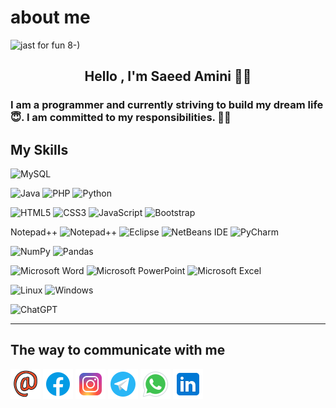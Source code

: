 # about me
<img  src="https://github.com/SaeedAmini50/About-Me/assets/106909214/bb14c995-ade5-4916-b67c-46c5191713cf" alt="jast for fun   8-)">

<h2 align="center" >Hello , I'm Saeed Amini 👨‍💻 </h2>
<h3>I am a programmer and currently striving to build my dream life  😇. I am committed to my responsibilities. 🧑‍💻</h3>

<h2 >My Skills</h2>

![MySQL](https://img.shields.io/badge/mysql-%2300f.svg?style=for-the-badge&logo=mysql&logoColor=white)


![Java](https://img.shields.io/badge/java-%23ED8B00.svg?style=for-the-badge&logo=openjdk&logoColor=white)
![PHP](https://img.shields.io/badge/php-%23777BB4.svg?style=for-the-badge&logo=php&logoColor=white)
![Python](https://img.shields.io/badge/python-3670A0?style=for-the-badge&logo=python&logoColor=ffdd54)


![HTML5](https://img.shields.io/badge/html5-%23E34F26.svg?style=for-the-badge&logo=html5&logoColor=white)
![CSS3](https://img.shields.io/badge/css3-%231572B6.svg?style=for-the-badge&logo=css3&logoColor=white)
![JavaScript](https://img.shields.io/badge/javascript-%23323330.svg?style=for-the-badge&logo=javascript&logoColor=%23F7DF1E)
![Bootstrap](https://img.shields.io/badge/bootstrap-%238511FA.svg?style=for-the-badge&logo=bootstrap&logoColor=white)



Notepad++	![Notepad++](https://img.shields.io/badge/Notepad++-90E59A.svg?style=for-the-badge&logo=notepad%2b%2b&logoColor=black)
![Eclipse](https://img.shields.io/badge/Eclipse-FE7A16.svg?style=for-the-badge&logo=Eclipse&logoColor=white)
![NetBeans IDE](https://img.shields.io/badge/NetBeansIDE-1B6AC6.svg?style=for-the-badge&logo=apache-netbeans-ide&logoColor=white)
![PyCharm](https://img.shields.io/badge/pycharm-143?style=for-the-badge&logo=pycharm&logoColor=black&color=black&labelColor=green)





![NumPy](https://img.shields.io/badge/numpy-%23013243.svg?style=for-the-badge&logo=numpy&logoColor=white)
![Pandas](https://img.shields.io/badge/pandas-%23150458.svg?style=for-the-badge&logo=pandas&logoColor=white)



![Microsoft Word](https://img.shields.io/badge/Microsoft_Word-2B579A?style=for-the-badge&logo=microsoft-word&logoColor=white)
![Microsoft PowerPoint](https://img.shields.io/badge/Microsoft_PowerPoint-B7472A?style=for-the-badge&logo=microsoft-powerpoint&logoColor=white)
![Microsoft Excel](https://img.shields.io/badge/Microsoft_Excel-217346?style=for-the-badge&logo=microsoft-excel&logoColor=white)

![Linux](https://img.shields.io/badge/Linux-FCC624?style=for-the-badge&logo=linux&logoColor=black)
![Windows](https://img.shields.io/badge/Windows-0078D6?style=for-the-badge&logo=windows&logoColor=white)

![ChatGPT](https://img.shields.io/badge/chatGPT-74aa9c?style=for-the-badge&logo=openai&logoColor=white)
<hr>

<h2 color="red">The way to communicate with me</h2>

<a href="saeedamini506750@gmail.com"><img src="https://github.com/SaeedAmini50/About-Me/blob/master/image/icons8-email-48.png?raw=true"></a>
<a href="https://www.facebook.com/saeed.amini.7528?mibextid=ZbWKwL"><img src="https://github.com/SaeedAmini50/About-Me/blob/master/image/icons8-facebook-48.png?raw=true"></a>
<a href=""><img src="https://github.com/SaeedAmini50/About-Me/blob/master/image/icons8-instagram-48.png?raw=true"></a>
<a href="https://telegram.me/s5067"><img src="https://github.com/SaeedAmini50/About-Me/blob/master/image/icons8-telegram-48.png?raw=true"></a>
<a href="https://wa.link/hjwlkb"><img src="https://github.com/SaeedAmini50/About-Me/blob/master/image/icons8-whatsapp-48.png?raw=true"></a>
<a href="www.linkedin.com/in/saeed-amini-0944102a1"><img src="https://github.com/SaeedAmini50/About-Me/blob/master/image/icons8-linkedin-48.png?raw=true"></a>



